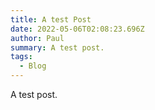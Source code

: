 ```yaml
---
title: A test Post
date: 2022-05-06T02:08:23.696Z
author: Paul
summary: A test post.
tags:
  - Blog
---
```

A test post.